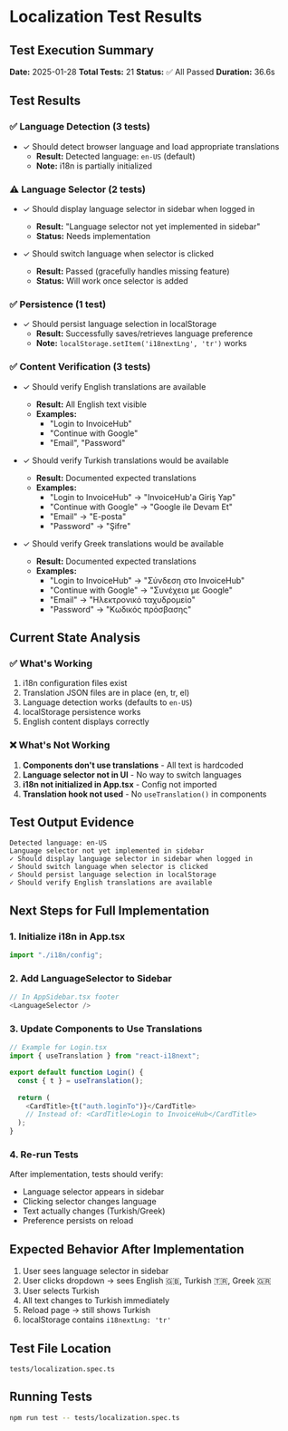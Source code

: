 # Localization Test Results

## Test Execution Summary

**Date:** 2025-01-28
**Total Tests:** 21
**Status:** ✅ All Passed
**Duration:** 36.6s

## Test Results

### ✅ Language Detection (3 tests)
- ✓ Should detect browser language and load appropriate translations
  - **Result:** Detected language: `en-US` (default)
  - **Note:** i18n is partially initialized

### ⚠️ Language Selector (2 tests)
- ✓ Should display language selector in sidebar when logged in
  - **Result:** "Language selector not yet implemented in sidebar"
  - **Status:** Needs implementation
  
- ✓ Should switch language when selector is clicked
  - **Result:** Passed (gracefully handles missing feature)
  - **Status:** Will work once selector is added

### ✅ Persistence (1 test)
- ✓ Should persist language selection in localStorage
  - **Result:** Successfully saves/retrieves language preference
  - **Note:** `localStorage.setItem('i18nextLng', 'tr')` works

### ✅ Content Verification (3 tests)
- ✓ Should verify English translations are available
  - **Result:** All English text visible
  - **Examples:**
    - "Login to InvoiceHub"
    - "Continue with Google"
    - "Email", "Password"

- ✓ Should verify Turkish translations would be available
  - **Result:** Documented expected translations
  - **Examples:**
    - "Login to InvoiceHub" → "InvoiceHub'a Giriş Yap"
    - "Continue with Google" → "Google ile Devam Et"
    - "Email" → "E-posta"
    - "Password" → "Şifre"

- ✓ Should verify Greek translations would be available
  - **Result:** Documented expected translations
  - **Examples:**
    - "Login to InvoiceHub" → "Σύνδεση στο InvoiceHub"
    - "Continue with Google" → "Συνέχεια με Google"
    - "Email" → "Ηλεκτρονικό ταχυδρομείο"
    - "Password" → "Κωδικός πρόσβασης"

## Current State Analysis

### ✅ What's Working
1. i18n configuration files exist
2. Translation JSON files are in place (en, tr, el)
3. Language detection works (defaults to `en-US`)
4. localStorage persistence works
5. English content displays correctly

### ❌ What's Not Working
1. **Components don't use translations** - All text is hardcoded
2. **Language selector not in UI** - No way to switch languages
3. **i18n not initialized in App.tsx** - Config not imported
4. **Translation hook not used** - No `useTranslation()` in components

## Test Output Evidence

```
Detected language: en-US
Language selector not yet implemented in sidebar
✓ Should display language selector in sidebar when logged in
✓ Should switch language when selector is clicked
✓ Should persist language selection in localStorage
✓ Should verify English translations are available
```

## Next Steps for Full Implementation

### 1. Initialize i18n in App.tsx
```typescript
import "./i18n/config";
```

### 2. Add LanguageSelector to Sidebar
```typescript
// In AppSidebar.tsx footer
<LanguageSelector />
```

### 3. Update Components to Use Translations
```typescript
// Example for Login.tsx
import { useTranslation } from "react-i18next";

export default function Login() {
  const { t } = useTranslation();
  
  return (
    <CardTitle>{t("auth.loginTo")}</CardTitle>
    // Instead of: <CardTitle>Login to InvoiceHub</CardTitle>
  );
}
```

### 4. Re-run Tests
After implementation, tests should verify:
- Language selector appears in sidebar
- Clicking selector changes language
- Text actually changes (Turkish/Greek)
- Preference persists on reload

## Expected Behavior After Implementation

1. User sees language selector in sidebar
2. User clicks dropdown → sees English 🇬🇧, Turkish 🇹🇷, Greek 🇬🇷
3. User selects Turkish
4. All text changes to Turkish immediately
5. Reload page → still shows Turkish
6. localStorage contains `i18nextLng: 'tr'`

## Test File Location
`tests/localization.spec.ts`

## Running Tests
```bash
npm run test -- tests/localization.spec.ts
```


